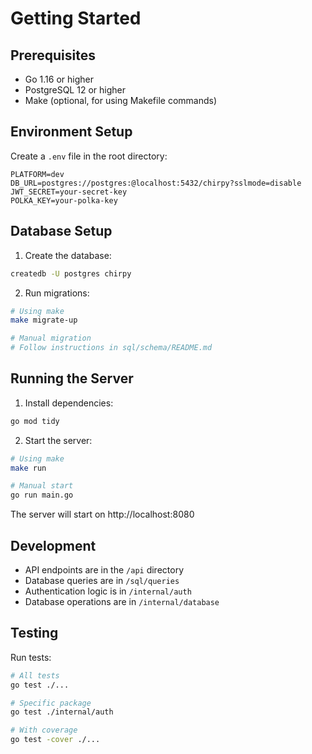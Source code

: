 # Getting Started

## Prerequisites

- Go 1.16 or higher
- PostgreSQL 12 or higher
- Make (optional, for using Makefile commands)

## Environment Setup

Create a `.env` file in the root directory:

```env
PLATFORM=dev
DB_URL=postgres://postgres:@localhost:5432/chirpy?sslmode=disable
JWT_SECRET=your-secret-key
POLKA_KEY=your-polka-key
```

## Database Setup

1. Create the database:

```bash
createdb -U postgres chirpy
```

2. Run migrations:

```bash
# Using make
make migrate-up

# Manual migration
# Follow instructions in sql/schema/README.md
```

## Running the Server

1. Install dependencies:

```bash
go mod tidy
```

2. Start the server:

```bash
# Using make
make run

# Manual start
go run main.go
```

The server will start on http://localhost:8080

## Development

- API endpoints are in the `/api` directory
- Database queries are in `/sql/queries`
- Authentication logic is in `/internal/auth`
- Database operations are in `/internal/database`

## Testing

Run tests:

```bash
# All tests
go test ./...

# Specific package
go test ./internal/auth

# With coverage
go test -cover ./...
```
